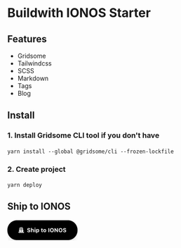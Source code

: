# Buildwith IONOS Starter

## Features

* Gridsome
* Tailwindcss
* SCSS
* Markdown
* Tags
* Blog

## Install

### 1. Install Gridsome CLI tool if you don't have

`yarn install --global @gridsome/cli --frozen-lockfile`

### 2. Create project

`yarn deploy`

## Ship to IONOS

[![Ship to IONOS](src/assets/images/ship-to-ionos-button.webp.png)](https://buildwith.ionos.com/setup?repo=https://github.com/buildwith-ionos/buildwith-ionos-starter)
